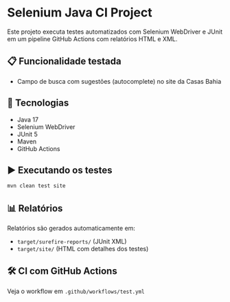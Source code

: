 # Selenium Java CI Project

Este projeto executa testes automatizados com Selenium WebDriver e JUnit em um pipeline GitHub Actions com relatórios HTML e XML.

## 📋 Funcionalidade testada

- Campo de busca com sugestões (autocomplete) no site da Casas Bahia

## 🚀 Tecnologias

- Java 17
- Selenium WebDriver
- JUnit 5
- Maven
- GitHub Actions

## ▶️ Executando os testes

```bash
mvn clean test site
```

## 📊 Relatórios

Relatórios são gerados automaticamente em:

- `target/surefire-reports/` (JUnit XML)
- `target/site/` (HTML com detalhes dos testes)

## 🛠️ CI com GitHub Actions

Veja o workflow em `.github/workflows/test.yml`